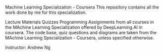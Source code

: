 Machine Learning Specialization - Coursera
This repository contains all the work done by me for this specialization.

Lecture Materials
Quizzes
Programming Assignments from all courses in the MAchine Learning Specialization offered by DeepLearning.AI in coursera.
The code base, quiz questions and diagrams are taken from the MAchine Learning Specialization - Coursera, unless specified otherwise.

Instructor: Andrew Ng
